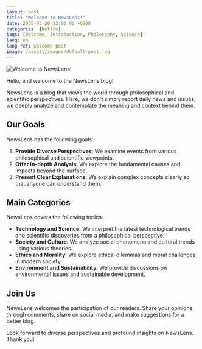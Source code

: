 ```yaml
---
layout: post
title: "Welcome to NewsLens!"
date: 2025-03-20 12:00:00 +0900
categories: [Notice]
tags: [Welcome, Introduction, Philosophy, Science]
lang: en
lang-ref: welcome-post
image: /assets/images/default-post.jpg
---
```


![Welcome to NewsLens!](/assets/images/default-post.jpg)

Hello, and welcome to the NewsLens blog!

NewsLens is a blog that views the world through philosophical and scientific perspectives. Here, we don't simply report daily news and issues; we deeply analyze and contemplate the meaning and context behind them.

## Our Goals

NewsLens has the following goals:

1. **Provide Diverse Perspectives**: We examine events from various philosophical and scientific viewpoints.
2. **Offer In-depth Analysis**: We explore the fundamental causes and impacts beyond the surface.
3. **Present Clear Explanations**: We explain complex concepts clearly so that anyone can understand them.

## Main Categories

NewsLens covers the following topics:

- **Technology and Science**: We interpret the latest technological trends and scientific discoveries from a philosophical perspective.
- **Society and Culture**: We analyze social phenomena and cultural trends using various theories.
- **Ethics and Morality**: We explore ethical dilemmas and moral challenges in modern society.
- **Environment and Sustainability**: We provide discussions on environmental issues and sustainable development.

## Join Us

NewsLens welcomes the participation of our readers. Share your opinions through comments, share on social media, and make suggestions for a better blog.

Look forward to diverse perspectives and profound insights on NewsLens. Thank you!
